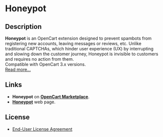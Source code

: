 # Honeypot

## Description
**Honeypot** is an OpenCart extension designed to prevent spambots from registering new accounts, leaving messages or reviews, etc. Unlike traditional CAPTCHAs, which hinder user experience (UX) by interrupting and slowing down the customer journey, Honeypot is invisible to customers and requires no action from them.  
Compatible with OpenCart 3.x versions.  
[Read more...](./module)

## Links
* **Honeypot** on [**OpenCart Marketplace**](https://www.opencart.com/index.php?route=marketplace/extension/info&extension_id=45552).
* [**Honeypot**](https://www.ocmod.space/honeypot) web page.

## License
* [End-User License Agreement](EULA.txt)
